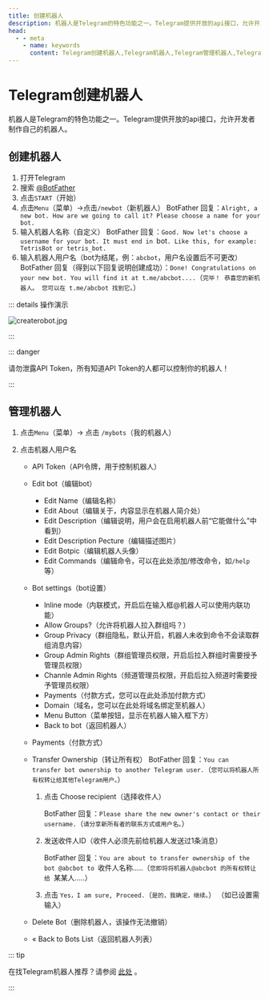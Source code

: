 ```yaml
---
title: 创建机器人
description: 机器人是Telegram的特色功能之一。Telegram提供开放的api接口，允许开发者制作自己的机器人。本文介绍了如何创建自己的机器人，以及管理机器人的各项功能说明。访问TGwiki - Telegram知识库，了解更多Telegram使用技巧。
head:
  - - meta
    - name: keywords
      content: Telegram创建机器人,Telegram机器人,Telegram管理机器人,Telegram编辑机器人,TG创建机器人,TG机器人,TG管理机器人,TG编辑机器人,电报创建机器人,电报机器人,电报管理机器人,电报编辑机器人,Telegram功能,TGwiki,Telegram知识库
---
```


# Telegram创建机器人

机器人是Telegram的特色功能之一。Telegram提供开放的api接口，允许开发者制作自己的机器人。

## 创建机器人

1. 打开Telegram
2. 搜索 [@BotFather](https://t.me/botfather)
3. 点击`START`（开始）
4. 点击`Menu`（菜单）->点击`/newbot`（新机器人）
    BotFather 回复：`Alright, a new bot. How are we going to call it? Please choose a name for your bot.`
5. 输入机器人名称（自定义）
    BotFather 回复：`Good. Now let's choose a username for your bot. It must end in `bot`. Like this, for example: TetrisBot or tetris_bot.`
6. 输入机器人用户名（bot为结尾，例：`abcbot`，用户名设置后不可更改）
    BotFather 回复（得到以下回复说明创建成功）：`Done! Congratulations on your new bot. You will find it at t.me/abcbot....`（`完毕！ 恭喜您的新机器人。 您可以在 t.me/abcbot 找到它。`）

::: details 操作演示

![createrobot.jpg](https://s2.loli.net/2024/01/28/PFo3Mq7CdxAsTby.jpg)

:::

::: danger

请勿泄露API Token，所有知道API Token的人都可以控制你的机器人！

:::

## 管理机器人

1. 点击`Menu`（菜单）-> 点击 `/mybots`（我的机器人）

2. 点击机器人用户名

   - API Token（API令牌，用于控制机器人）

   - Edit bot（编辑bot）

     - Edit Name（编辑名称）
     - Edit About（编辑关于，内容显示在机器人简介处）
     - Edit Description（编辑说明，用户会在启用机器人前“它能做什么”中看到）
     - Edit Description Pecture（编辑描述图片）
     - Edit Botpic（编辑机器人头像）
     - Edit Commands（编辑命令，可以在此处添加/修改命令，如`/help`等）

   - Bot settings（bot设置）

     - lnline mode（内联模式，开启后在输入框@机器人可以使用内联功能）
     - Allow Groups?（允许将机器人拉入群组吗？）
     - Group Privacy（群组隐私，默认开启，机器人未收到命令不会读取群组消息内容）
     - Group Admin Rights（群组管理员权限，开启后拉入群组时需要授予管理员权限）
     - Channle Admin Rights（频道管理员权限，开启后拉入频道时需要授予管理员权限）
     - Payments（付款方式，您可以在此处添加付款方式）
     - Domain（域名，您可以在此处将域名绑定至机器人）
     - Menu Button（菜单按钮，显示在机器人输入框下方）
     - Back to bot（返回机器人）

   - Payments（付款方式） 

   - Transfer Ownership（转让所有权）
     BotFather 回复：`You can transfer bot ownership to another Telegram user.`（`您可以将机器人所有权转让给其他Telegram用户。`）

     1. 点击 Choose recipient（选择收件人）

        BotFather 回复：`Please share the new owner's contact or their username.`（`请分享新所有者的联系方式或用户名。`）

     2. 发送收件人ID（收件人必须先前给机器人发送过1条消息）

        BotFather 回复：`You are about to transfer ownership of the bot @abcbot to `收件人名称.....（`您即将将机器人@abcbot 的所有权转让给 `某某人.....）

     3. 点击 `Yes，I am sure, Proceed.`（`是的，我确定，继续。`）
        （如已设置需输入）

   - Delete Bot（删除机器人，该操作无法撤销）

   - « Back to Bots List（返回机器人列表）

::: tip

在找Telegram机器人推荐？请参阅 [此处](/tgwiki/robot) 。

:::